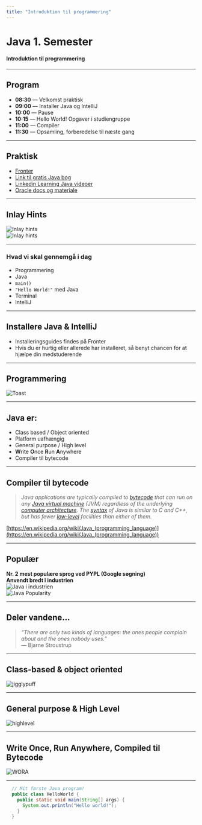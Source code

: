 ```yaml
---
title: "Introduktion til programmering"
---
```



# Java 1. Semester  
#### Introduktion til programmering

---

## Program
- **08:30** — Velkomst praktisk  
- **09:00** — Installer Java og IntelliJ  
- **10:00** — Pause  
- **10:15** — Hello World! Opgaver i studiengruppe  
- **11:00** — Compiler  
- **11:30** — Opsamling, forberedelse til næste gang  

---

## Praktisk
- [Fronter](https://kea-fronter.itslearning.com/)  
- [Link til gratis Java bog](https://books.trinket.io/thinkjava/)  
- [Linkedin Learning Java videoer](https://www.linkedin.com/learning/learning-java-17/)  
- [Oracle docs og materiale](https://dev.java/learn/)  

---

## Inlay Hints  
![Inlay hints](01-intro/images/inlayhints.png)  
![Inlay hints](01-intro/images/inlayhints2.png)  

---

### Hvad vi skal gennemgå i dag
- Programmering  
- Java  
- `main()`  
- `"Hello World!"` med Java  
- Terminal  
- IntelliJ  

---

## Installere Java & IntelliJ  
- Installeringsguides findes på Fronter  
- Hvis du er hurtig eller allerede har installeret, så benyt chancen for at hjælpe din medstuderende  

---

## Programmering  
![Toast](01-intro/images/toast.png)  

---

## Java er:
- Class based / Object oriented  
- Platform uafhængig  
- General purpose / High level  
- **W**rite **O**nce **R**un **A**nywhere  
- Compiler til bytecode  

---

## Compiler til bytecode  
> *Java applications are typically compiled to [bytecode](https://en.wikipedia.org/wiki/Java_bytecode) that can run on any [Java virtual machine](https://en.wikipedia.org/wiki/Java_virtual_machine) (JVM) regardless of the underlying [computer architecture](https://en.wikipedia.org/wiki/Computer_architecture). The [syntax](https://en.wikipedia.org/wiki/Syntax_(programming_languages)) of Java is similar to C and C++, but has fewer [low-level](https://en.wikipedia.org/wiki/Low-level_programming_language) facilities than either of them.*

[https://en.wikipedia.org/wiki/Java_(programming_language)](https://en.wikipedia.org/wiki/Java_(programming_language))

---

## Populær  
**Nr. 2 mest populære sprog ved PYPL (Google søgning)**  
**Anvendt bredt i industrien**  
![Java i industrien](01-intro/images/javasteder.png)  
![Java Popularity](01-intro/images/javaranking.png)  

---

## Deler vandene...  
> *“There are only two kinds of languages: the ones people complain about and the ones nobody uses.”*  
— Bjarne Stroustrup  

---

## **Class-based** & **object oriented**  
![jigglypuff](01-intro/images/jigglypuff.png)  

---

## **General purpose** & **High Level**  
![highlevel](01-intro/images/highlevel.png)  

---

## Write **Once**, Run **Anywhere**, Compiled til **Bytecode**  
![WORA](01-intro/images/wora.png)

---

```java [|1,3]
  // Mit første Java program!
  public class HelloWorld {
    public static void main(String[] args) {
      System.out.println("Hello world!");
    }
  }
```